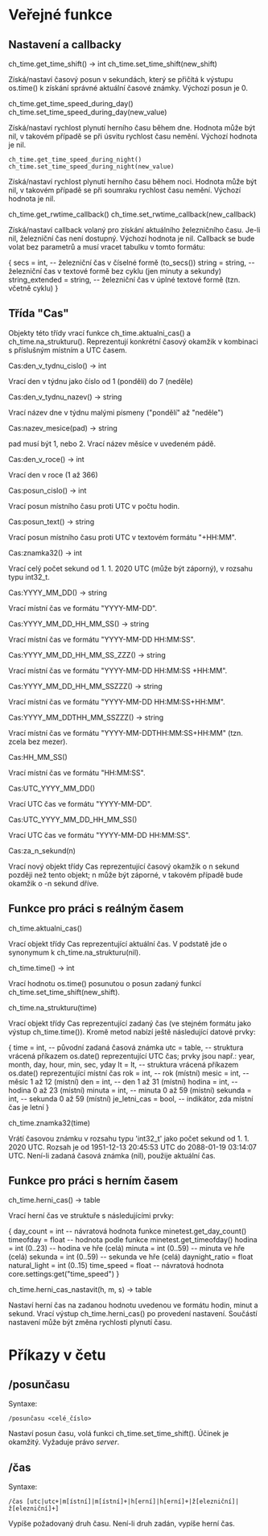 # Veřejné funkce

## Nastavení a callbacky

  ch_time.get_time_shift() -> int
  ch_time.set_time_shift(new_shift)

Získá/nastaví časový posun v sekundách, který se přičítá k výstupu os.time() k získání správné aktuální časové známky.
Výchozí posun je 0.

  ch_time.get_time_speed_during_day()
  ch_time.set_time_speed_during_day(new_value)

Získá/nastaví rychlost plynutí herního času během dne. Hodnota může být nil, v takovém případě se při úsvitu rychlost času nemění.
Výchozí hodnota je nil.

    ch_time.get_time_speed_during_night()
    ch_time.set_time_speed_during_night(new_value)

Získá/nastaví rychlost plynutí herního času během noci. Hodnota může být nil, v takovém případě se při soumraku rychlost času nemění.
Výchozí hodnota je nil.

  ch_time.get_rwtime_callback()
  ch_time.set_rwtime_callback(new_callback)

Získá/nastaví callback volaný pro získání aktuálního železničního času. Je-li nil, železniční čas není dostupný. Výchozí hodnota je nil.
Callback se bude volat bez parametrů a musí vracet tabulku v tomto formátu:

{
    secs = int, -- železniční čas v číselné formě (to_secs())
    string = string, -- železniční čas v textové formě bez cyklu (jen minuty a sekundy)
    string_extended = string, -- železniční čas v úplné textové formě (tzn. včetně cyklu)
}

## Třída "Cas"

Objekty této třídy vrací funkce ch_time.aktualni_cas() a ch_time.na_strukturu(). Reprezentují konkrétní časový okamžik
v kombinaci s příslušným místním a UTC časem.

  Cas:den_v_tydnu_cislo() -> int

Vrací den v týdnu jako číslo od 1 (pondělí) do 7 (neděle)

  Cas:den_v_tydnu_nazev() -> string

Vrací název dne v týdnu malými písmeny ("pondělí" až "neděle")

  Cas:nazev_mesice(pad) -> string

pad musí být 1, nebo 2. Vrací název měsíce v uvedeném pádě.

  Cas:den_v_roce() -> int

Vrací den v roce (1 až 366)

  Cas:posun_cislo() -> int

Vrací posun místního času proti UTC v počtu hodin.

  Cas:posun_text() -> string

Vrací posun místního času proti UTC v textovém formátu "+HH:MM".

  Cas:znamka32() -> int

Vrací celý počet sekund od 1. 1. 2020 UTC (může být záporný), v rozsahu typu int32_t.

  Cas:YYYY_MM_DD() -> string

Vrací místní čas ve formátu "YYYY-MM-DD".

  Cas:YYYY_MM_DD_HH_MM_SS() -> string

Vrací místní čas ve formátu "YYYY-MM-DD HH:MM:SS".

  Cas:YYYY_MM_DD_HH_MM_SS_ZZZ() -> string

Vrací místní čas ve formátu "YYYY-MM-DD HH:MM:SS +HH:MM".

  Cas:YYYY_MM_DD_HH_MM_SSZZZ() -> string

Vrací místní čas ve formátu "YYYY-MM-DD HH:MM:SS+HH:MM".

  Cas:YYYY_MM_DDTHH_MM_SSZZZ() -> string

Vrací místní čas ve formátu "YYYY-MM-DDTHH:MM:SS+HH:MM" (tzn. zcela bez mezer).

  Cas:HH_MM_SS()

Vrací místní čas ve formátu "HH:MM:SS".

  Cas:UTC_YYYY_MM_DD()

Vrací UTC čas ve formátu "YYYY-MM-DD".

  Cas:UTC_YYYY_MM_DD_HH_MM_SS()

Vrací UTC čas ve formátu "YYYY-MM-DD HH:MM:SS".

  Cas:za_n_sekund(n)

Vrací nový objekt třídy Cas reprezentující časový okamžik o n sekund později než tento objekt;
n může být záporné, v takovém případě bude okamžik o -n sekund dříve.

## Funkce pro práci s reálným časem

  ch_time.aktualni_cas()

Vrací objekt třídy Cas reprezentující aktuální čas. V podstatě jde o synonymum k ch_time.na_strukturu(nil).

  ch_time.time() -> int

Vrací hodnotu os.time() posunutou o posun zadaný funkcí ch_time.set_time_shift(new_shift).

  ch_time.na_strukturu(time)

Vrací objekt třídy Cas reprezentující zadaný čas (ve stejném formátu jako výstup ch_time.time()).
Kromě metod nabízí ještě následující datové prvky:

{
  time = int, -- původní zadaná časová známka
  utc = table, -- struktura vrácená příkazem os.date() reprezentující UTC čas; prvky jsou např.: year, month, day, hour, min, sec, yday
  lt = lt, -- struktura vrácená příkazem os.date() reprezentující místní čas
  rok = int, -- rok (místní)
  mesic = int, -- měsíc 1 až 12 (místní)
  den = int, -- den 1 až 31 (místní)
  hodina = int, -- hodina 0 až 23 (místní)
  minuta = int, -- minuta 0 až 59 (místní)
  sekunda = int, -- sekunda 0 až 59 (místní)
  je_letni_cas = bool, -- indikátor, zda místní čas je letní
}

  ch_time.znamka32(time)

Vrátí časovou známku v rozsahu typu 'int32_t' jako počet sekund od 1. 1. 2020 UTC.
Rozsah je od 1951-12-13 20:45:53 UTC do 2088-01-19 03:14:07 UTC.
Není-li zadaná časová známka (nil), použije aktuální čas.

## Funkce pro práci s herním časem

  ch_time.herni_cas() -> table

Vrací herní čas ve struktuře s následujícími prvky:

{
	day_count = int -- návratová hodnota funkce minetest.get_day_count()
	timeofday = float -- hodnota podle funkce minetest.get_timeofday()
	hodina = int (0..23) -- hodina ve hře (celá)
	minuta = int (0..59) -- minuta ve hře (celá)
	sekunda = int (0..59) -- sekunda ve hře (celá)
	daynight_ratio = float
	natural_light = int (0..15)
	time_speed = float -- návratová hodnota core.settings:get("time_speed")
}

  ch_time.herni_cas_nastavit(h, m, s) -> table

Nastaví herní čas na zadanou hodnotu uvedenou ve formátu hodin, minut a sekund.
Vrací výstup ch_time.herni_cas() po provedení nastavení.
Součástí nastavení může být změna rychlosti plynutí času.

# Příkazy v četu

## /posunčasu

Syntaxe:

``/posunčasu <celé_číslo>``

Nastaví posun času, volá funkci ch_time.set_time_shift(). Účinek je okamžitý.
Vyžaduje právo *server*.

## /čas

Syntaxe:

``/čas [utc|utc+|m[ístní]|m[ístní]+|h[erní]|h[erní]+|ž[elezniční]|ž[elezniční]+]``

Vypíše požadovaný druh času. Není-li druh zadán, vypíše herní čas.
